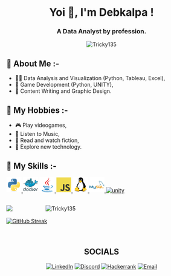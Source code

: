 <h1 align="center">Yoi 👋, I'm Debkalpa !</h1>
<h3 align="center"> A Data Analyst by profession.</h3>

<p align="center"> 
  <img src="https://komarev.com/ghpvc/?username=Tricky135&label=Profile%20views&color=0e75b6&style=flat" alt="Tricky135" /> 
</p>

## 💬 About Me :-
- 👨‍💻 Data Analysis and Visualization (Python, Tableau, Excel),
- 🧩 Game Development (Python, UNITY),
- 📜 Content Writing and Graphic Design.

## 📅 My Hobbies :-
- 🎮 Play videogames,
- 🎵 Listen to Music,
- 🎥 Read and watch fiction,
- 🔎 Explore new technology.

## 📅 My Skills :-
<p align="left"> <a href="https://www.python.org" target="_blank" rel="noreferrer"> <img src="https://raw.githubusercontent.com/devicons/devicon/master/icons/python/python-original.svg" alt="python" width="40" height="40"/> </a> 
<a href="https://www.docker.com/" target="_blank" rel="noreferrer"> <img src="https://raw.githubusercontent.com/devicons/devicon/master/icons/docker/docker-original-wordmark.svg" alt="docker" width="40" height="40"/></a> 
<a href="https://www.java.com" target="_blank" rel="noreferrer"> <img src="https://raw.githubusercontent.com/devicons/devicon/master/icons/java/java-original.svg" alt="java" width="40" height="40"/> </a>
<a href="https://developer.mozilla.org/en-US/docs/Web/JavaScript" target="_blank" rel="noreferrer"> <img src="https://raw.githubusercontent.com/devicons/devicon/master/icons/javascript/javascript-original.svg" alt="javascript" width="40" height="40"/> </a>
<a href="https://www.linux.org/" target="_blank" rel="noreferrer"> <img src="https://raw.githubusercontent.com/devicons/devicon/master/icons/linux/linux-original.svg" alt="linux" width="40" height="40"/> </a>
<a href="https://www.mysql.com/" target="_blank" rel="noreferrer"> <img src="https://raw.githubusercontent.com/devicons/devicon/master/icons/mysql/mysql-original-wordmark.svg" alt="mysql" width="40" height="40"/> </a>
<a href="https://unity.com/" target="_blank" rel="noreferrer"> <img src="https://www.vectorlogo.zone/logos/unity3d/unity3d-icon.svg" alt="unity" width="40" height="40"/> </a> </p>


<br>

<img align="right" src="https://user-images.githubusercontent.com/74038190/219923809-b86dc415-a0c2-4a38-bc88-ad6cf06395a8.gif" width="400" alt="Tricky135" />

<img src="https://github-readme-stats.vercel.app/api?username=Tricky135&show_icons=true&theme=radical&include_all_commits=true"> 

<a href="https://git.io/streak-stats"><img src="https://streak-stats.demolab.com?user=Tricky135&theme=radical&card_width=490&border=EBE9E6&stroke=EB5454&ring=D2034E&fire=D2034E&currStreakNum=FFD700&sideNums=D2034E&currStreakLabel=FFD700&sideLabels=FFD700&dates=96E0DC" alt="GitHub Streak" /></a>

<br>

<h2 align="center"> SOCIALS</h2>
<p align="center">
  <a href="https://www.linkedin.com/in/debkalpa-das">
    <img alt="LinkedIn" title="LinkedIn" height="48" width="48" src="https://cdn.simpleicons.org/linkedin"></a>
  
  <a href="https://discord.gg/Ka4NfQ8atq">
    <img alt="Discord" title="Discord" height="48" width="48" src="https://cdn.simpleicons.org/discord"></a>
    
  <a href="https://www.hackerrank.com/profile/debkalpa135">
    <img alt="Hackerrank" title="Hackerrank" height="48" width="48" src="https://cdn.simpleicons.org/hackerrank"></a>

  <a href="dasdebkalpa@gmail.com">
    <img alt="Email" title="Email" height="48" width="48" src="https://cdn.simpleicons.org/gmail"></a>
  
